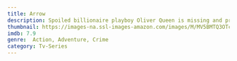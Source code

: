 ```yaml
---
title: Arrow
description: Spoiled billionaire playboy Oliver Queen is missing and presumed dead when his yacht is lost at sea. He returns five years later a changed man, determined to clean up the city as a hooded vigilante armed with a bow.
thumbnail: https://images-na.ssl-images-amazon.com/images/M/MV5BMTQ3OTc3OTg4MV5BMl5BanBnXkFtZTgwMjE5MTIxMDI@._V1_QL50_SY1000_CR0,0,666,1000_AL_.jpg
imdb: 7.9
genre:  Action, Adventure, Crime
category: Tv-Series
---
```

